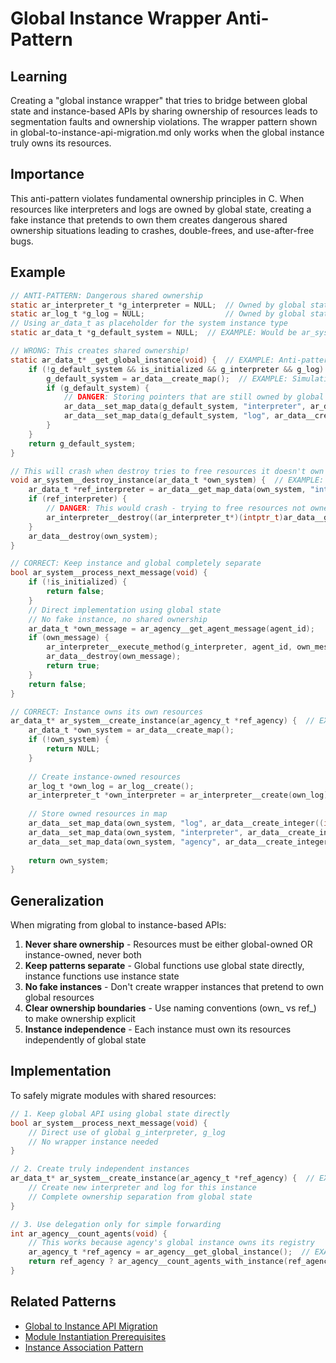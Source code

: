 # Global Instance Wrapper Anti-Pattern

## Learning
Creating a "global instance wrapper" that tries to bridge between global state and instance-based APIs by sharing ownership of resources leads to segmentation faults and ownership violations. The wrapper pattern shown in global-to-instance-api-migration.md only works when the global instance truly owns its resources.

## Importance
This anti-pattern violates fundamental ownership principles in C. When resources like interpreters and logs are owned by global state, creating a fake instance that pretends to own them creates dangerous shared ownership situations leading to crashes, double-frees, and use-after-free bugs.

## Example
```c
// ANTI-PATTERN: Dangerous shared ownership
static ar_interpreter_t *g_interpreter = NULL;  // Owned by global state
static ar_log_t *g_log = NULL;                  // Owned by global state
// Using ar_data_t as placeholder for the system instance type
static ar_data_t *g_default_system = NULL;  // EXAMPLE: Would be ar_system_t* after refactoring

// WRONG: This creates shared ownership!
static ar_data_t* _get_global_instance(void) {  // EXAMPLE: Anti-pattern (would return ar_system_t*)
    if (!g_default_system && is_initialized && g_interpreter && g_log) {
        g_default_system = ar_data__create_map();  // EXAMPLE: Simulating system instance creation
        if (g_default_system) {
            // DANGER: Storing pointers that are still owned by global state!
            ar_data__set_map_data(g_default_system, "interpreter", ar_data__create_integer((int64_t)g_interpreter));  // EXAMPLE: Not truly owned!
            ar_data__set_map_data(g_default_system, "log", ar_data__create_integer((int64_t)g_log));  // EXAMPLE: Not truly owned!
        }
    }
    return g_default_system;
}

// This will crash when destroy tries to free resources it doesn't own
void ar_system__destroy_instance(ar_data_t *own_system) {  // EXAMPLE: Hypothetical destroy function
    ar_data_t *ref_interpreter = ar_data__get_map_data(own_system, "interpreter");
    if (ref_interpreter) {
        // DANGER: This would crash - trying to free resources not owned by instance
        ar_interpreter__destroy((ar_interpreter_t*)(intptr_t)ar_data__get_integer(ref_interpreter));  // EXAMPLE: CRASH!
    }
    ar_data__destroy(own_system);
}

// CORRECT: Keep instance and global completely separate
bool ar_system__process_next_message(void) {
    if (!is_initialized) {
        return false;
    }
    // Direct implementation using global state
    // No fake instance, no shared ownership
    ar_data_t *own_message = ar_agency__get_agent_message(agent_id);
    if (own_message) {
        ar_interpreter__execute_method(g_interpreter, agent_id, own_message);
        ar_data__destroy(own_message);
        return true;
    }
    return false;
}

// CORRECT: Instance owns its own resources
ar_data_t* ar_system__create_instance(ar_agency_t *ref_agency) {  // EXAMPLE: Future create function
    ar_data_t *own_system = ar_data__create_map();
    if (!own_system) {
        return NULL;
    }
    
    // Create instance-owned resources
    ar_log_t *own_log = ar_log__create();
    ar_interpreter_t *own_interpreter = ar_interpreter__create(own_log);
    
    // Store owned resources in map
    ar_data__set_map_data(own_system, "log", ar_data__create_integer((int64_t)own_log));
    ar_data__set_map_data(own_system, "interpreter", ar_data__create_integer((int64_t)own_interpreter));
    ar_data__set_map_data(own_system, "agency", ar_data__create_integer((int64_t)ref_agency));  // Borrowed ref OK
    
    return own_system;
}
```

## Generalization
When migrating from global to instance-based APIs:
1. **Never share ownership** - Resources must be either global-owned OR instance-owned, never both
2. **Keep patterns separate** - Global functions use global state directly, instance functions use instance state
3. **No fake instances** - Don't create wrapper instances that pretend to own global resources
4. **Clear ownership boundaries** - Use naming conventions (own_ vs ref_) to make ownership explicit
5. **Instance independence** - Each instance must own its resources independently of global state

## Implementation
To safely migrate modules with shared resources:
```c
// 1. Keep global API using global state directly
bool ar_system__process_next_message(void) {
    // Direct use of global g_interpreter, g_log
    // No wrapper instance needed
}

// 2. Create truly independent instances
ar_data_t* ar_system__create_instance(ar_agency_t *ref_agency) {  // EXAMPLE: Future instance creation
    // Create new interpreter and log for this instance
    // Complete ownership separation from global state
}

// 3. Use delegation only for simple forwarding
int ar_agency__count_agents(void) {
    // This works because agency's global instance owns its registry
    ar_agency_t *ref_agency = ar_agency__get_global_instance();  // EXAMPLE: Safe delegation
    return ref_agency ? ar_agency__count_agents_with_instance(ref_agency) : 0;
}
```

## Related Patterns
- [Global to Instance API Migration](global-to-instance-api-migration.md)
- [Module Instantiation Prerequisites](module-instantiation-prerequisites.md)
- [Instance Association Pattern](instance-association-pattern.md)